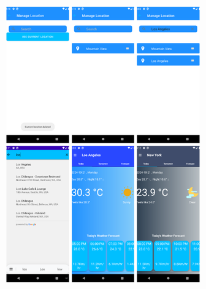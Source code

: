 ![image alt](https://github.com/SeethaIndiran/Weather-Forecast-App/blob/d3b6b7d62678340ca3f420abc93918b3ba13cbe8/1%5B1%5D.png)
